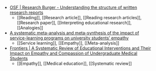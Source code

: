 - [OSF | Research Burger - Understanding the structure of written research reports](https://osf.io/sj3mz/)
	- [[Reading]], [[Research article]], [[Reading research articles]], [[Research paper]], [[Interpreting educational research]], [[Analogies]]
- [A systematic meta-analysis and meta-synthesis of the impact of service-learning programs on university students’ empathy](https://www.sciencedirect.com/science/article/abs/pii/S1747938X22000598?dgcid=rss_sd_all&utm_medium=twitter&utm_source=dlvr.it)
	- [[Service learning]], [[Empathy]], [[Meta-analysis]]
- [Frontiers | A Systematic Review of Educational Interventions and Their Impact on Empathy and Compassion of Undergraduate Medical Students](https://www.frontiersin.org/articles/10.3389/fmed.2021.758377/full)
	- [[Empathy]], [[Medical education]], [[Systematic review]]